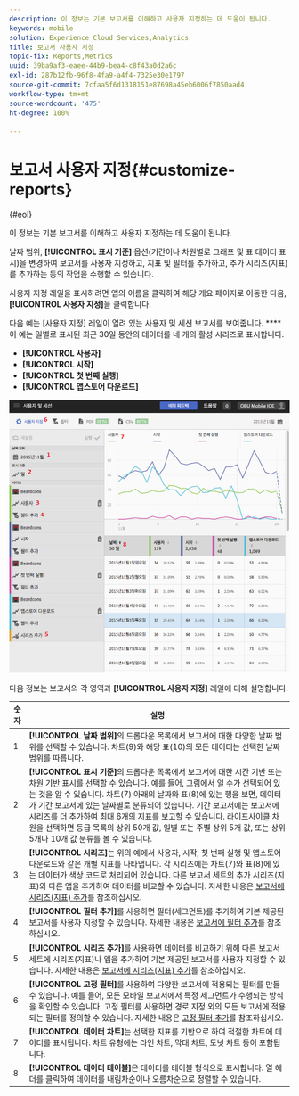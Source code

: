 ```yaml
---
description: 이 정보는 기본 보고서를 이해하고 사용자 지정하는 데 도움이 됩니다.
keywords: mobile
solution: Experience Cloud Services,Analytics
title: 보고서 사용자 지정
topic-fix: Reports,Metrics
uuid: 39ba9af3-eaee-44b9-bea4-c8f43a0d2a6c
exl-id: 287b12fb-96f8-4fa9-a4f4-7325e30e1797
source-git-commit: 7cfaa5f6d1318151e87698a45eb6006f7850aad4
workflow-type: tm+mt
source-wordcount: '475'
ht-degree: 100%

---
```


# 보고서 사용자 지정{#customize-reports}

{#eol}

이 정보는 기본 보고서를 이해하고 사용자 지정하는 데 도움이 됩니다.

날짜 범위, **[!UICONTROL 표시 기준]** 옵션(기간이나 차원별로 그래프 및 표 데이터 표시)을 변경하여 보고서를 사용자 지정하고, 지표 및 필터를 추가하고, 추가 시리즈(지표)를 추가하는 등의 작업을 수행할 수 있습니다.

사용자 지정 레일을 표시하려면 앱의 이름을 클릭하여 해당 개요 페이지로 이동한 다음, **[!UICONTROL 사용자 지정]**&#x200B;을 클릭합니다.

다음 예는 [사용자 지정] 레일이 열려 있는 사용자 및 세션 보고서를 보여줍니다. **** 이 예는 일별로 표시된 최근 30일 동안의 데이터를 네 개의 활성 시리즈로 표시합니다.

* **[!UICONTROL 사용자]**
* **[!UICONTROL 시작]**
* **[!UICONTROL 첫 번째 실행]**
* **[!UICONTROL 앱스토어 다운로드]**

![](assets/reports.png)

다음 정보는 보고서의 각 영역과 **[!UICONTROL 사용자 지정]** 레일에 대해 설명합니다.

| 숫자 | 설명 |
|--- |--- |
| 1 | **[!UICONTROL 날짜 범위]**&#x200B;의 드롭다운 목록에서 보고서에 대한 다양한 날짜 범위를 선택할 수 있습니다. 차트(9)와 해당 표(10)의 모든 데이터는 선택한 날짜 범위를 따릅니다. |
| 2 | **[!UICONTROL 표시 기준]**&#x200B;의 드롭다운 목록에서 보고서에 대한 시간 기반 또는 차원 기반 표시를 선택할 수 있습니다. 예를 들어, 그림에서 일 수가 선택되어 있는 것을 알 수 있습니다. 차트(7) 아래의 날짜와 표(8)에 있는 행을 보면, 데이터 가 기간 보고서에 있는 날짜별로 분류되어 있습니다. 기간 보고서에는 보고서에 시리즈를 더 추가하여 최대 6개의 지표를 보고할 수 있습니다.  라이프사이클 차원을 선택하면 등급 목록의 상위 50개 값, 일별 또는 주별 상위 5개 값, 또는 상위 5개나 10개 값 분류를 볼 수 있습니다. |
| 3 | **[!UICONTROL 시리즈]**&#x200B;는 위의 예에서 사용자, 시작, 첫 번째 실행 및 앱스토어 다운로드와 같은 개별 지표를 나타냅니다. 각 시리즈에는 차트(7)와 표(8)에 있는 데이터가 색상 코드로 처리되어 있습니다.  다른 보고서 세트의 추가 시리즈(지표)와 다른 앱을 추가하여 데이터를 비교할 수 있습니다.  자세한 내용은 [보고서에 시리즈(지표) 추가](/help/using/usage/reports-customize/t-reports-series.md)를 참조하십시오. |
| 4 | **[!UICONTROL 필터 추가]**&#x200B;를 사용하면 필터(세그먼트)를 추가하여 기본 제공된 보고서를 사용자 지정할 수 있습니다. 자세한 내용은 [보고서에 필터 추가](/help/using/usage/reports-customize/t-reports-customize.md)를 참조하십시오. |
| 5 | **[!UICONTROL 시리즈 추가]**&#x200B;를 사용하면 데이터를 비교하기 위해 다른 보고서 세트에 시리즈(지표)나 앱을 추가하여 기본 제공된 보고서를 사용자 지정할 수 있습니다. 자세한 내용은 [보고서에 시리즈(지표) 추가](/help/using/usage/reports-customize/t-reports-series.md)를 참조하십시오. |
| 6 | **[!UICONTROL 고정 필터]**&#x200B;를 사용하여 다양한 보고서에 적용되는 필터를 만들 수 있습니다. 예를 들어, 모든 모바일 보고서에서 특정 세그먼트가 수행되는 방식을 확인할 수 있습니다. 고정 필터를 사용하면 경로 지정 외의 모든 보고서에 적용되는 필터를 정의할 수 있습니다.  자세한 내용은 [고정 필터 추가](/help/using/usage/reports-customize/t-sticky-filter.md)를 참조하십시오. |
| 7 | **[!UICONTROL 데이터 차트]**&#x200B;는 선택한 지표를 기반으로 하여 적절한 차트에 데이터를 표시됩니다. 차트 유형에는 라인 차트, 막대 차트, 도넛 차트 등이 포함됩니다. |
| 8 | **[!UICONTROL 데이터 테이블]**&#x200B;은 데이터를 테이블 형식으로 표시합니다. 열 헤더를 클릭하여 데이터를 내림차순이나 오름차순으로 정렬할 수 있습니다. |
